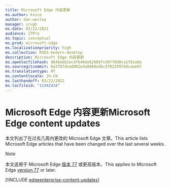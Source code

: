 ```yaml
---
title: Microsoft Edge 内容更新
ms.author: kvice
author: dan-wesley
manager: srugh
ms.date: 03/22/2021
audience: ITPro
ms.topic: conceptual
ms.prod: microsoft-edge
ms.localizationpriority: high
ms.collection: M365-modern-desktop
description: Microsoft Edge 内容更新
ms.openlocfilehash: 8848abb2ec4f646de62669fcd97f8d0ca1f81a9a
ms.sourcegitcommit: 6a3787dead062e4a0860adbc570229974dcaee07
ms.translationtype: HT
ms.contentlocale: zh-CN
ms.lasthandoff: 03/22/2021
ms.locfileid: "11442434"
---
```

# <a name="microsoft-edge-content-updates"></a><span data-ttu-id="aa4ea-103">Microsoft Edge 内容更新</span><span class="sxs-lookup"><span data-stu-id="aa4ea-103">Microsoft Edge content updates</span></span>

<span data-ttu-id="aa4ea-104">本文列出了在过去几周内更改的 Microsoft Edge 文章。</span><span class="sxs-lookup"><span data-stu-id="aa4ea-104">This article lists Microsoft Edge articles that have been changed over the last several weeks.</span></span>


> [!NOTE]
> <span data-ttu-id="aa4ea-105">本文适用于 Microsoft Edge [版本 77](https://support.microsoft.com/help/4027011/microsoft-edge-find-out-which-version-you-have?ocid=MicrosoftStore-EdgeVersion) 或更高版本。</span><span class="sxs-lookup"><span data-stu-id="aa4ea-105">This applies to Microsoft Edge [version 77](https://support.microsoft.com/help/4027011/microsoft-edge-find-out-which-version-you-have?ocid=MicrosoftStore-EdgeVersion) or later.</span></span>

[!INCLUDE [edgeenterprise-content-updates](./includes/edgeenterprise-content-updates.md)]
